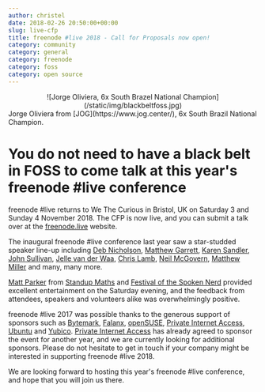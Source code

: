 ```yaml
---
author: christel
date: 2018-02-26 20:50:00+00:00
slug: live-cfp
title: freenode #live 2018 - Call for Proposals now open!
category: community
category: general
category: freenode
category: foss
category: open source
---
```

<div style="text-align:center">![Jorge Oliviera, 6x South Brazel National Champion](/static/img/blackbeltfoss.jpg)</div>
Jorge Oliviera from [JOG](https://www.jog.center/), 6x South Brazil National Champion.


# You do not need to have a black belt in FOSS to come talk at this year's freenode #live conference
freenode #live returns to We The Curious in Bristol, UK on Saturday 3 and Sunday 4 November 2018. The CFP is now live, and you can submit a talk over at the [freenode.live](https://freenode.live/) website.

The inaugural freenode #live conference last year saw a star-studded speaker line-up including [Deb Nicholson](https://twitter.com/baconandcoconut), [Matthew Garrett](https://twitter.com/mjg59), [Karen Sandler](https://twitter.com/o0karen0o), [John Sullivan](https://twitter.com/johns_FSF), [Jelle van der Waa](https://twitter.com/jvdwaa), [Chris Lamb](https://twitter.com/lolamby), [Neil McGovern](https://twitter.com/nmcgovern), [Matthew Miller](https://twitter.com/mattdm) and many, many more. 

[Matt Parker](https://twitter.com/standupmaths) from [Standup Maths](http://standupmaths.com) and [Festival of the Spoken Nerd](http://festivalofthespokennerd.com) provided excellent entertainment on the Saturday evening, and the feedback from attendees, speakers and volunteers alike was overwhelmingly positive. 

freenode #live 2017 was possible thanks to the generous support of sponsors such as [Bytemark](https://www.bytemark.co.uk), [Falanx](https://falanx.com), [openSUSE](https://www.opensuse.org), [Private Internet Access](https://privateinternetaccess.com), [Ubuntu](https://ubuntu.com) and [Yubico](https://yubico.com). [Private Internet Access](https://privateinternetaccess.com) has already agreed to sponsor the event for another year, and we are currently looking for additional sponsors. Please do not hesitate to get in touch if your company might be interested in supporting freenode #live 2018.

We are looking forward to hosting this year's freenode #live conference, and hope that you will join us there.
